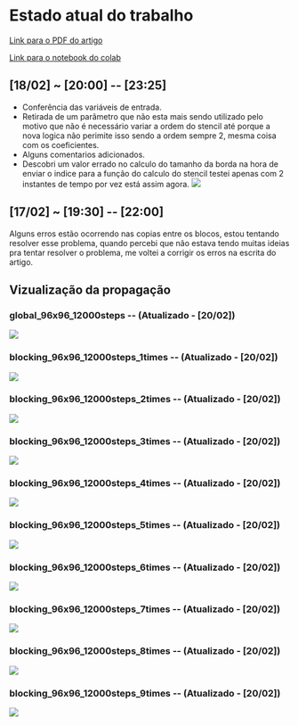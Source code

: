 # Estado atual do trabalho
[Link para o PDF do artigo](readmeContent/ICCSA_2020.pdf)

[Link para o notebook do colab](readmeContent/colabNotebook.ipynb)


## [18/02] ~ [20:00] -- [23:25]
- Conferência das variáveis de entrada.
- Retirada de um parâmetro que não esta mais sendo utilizado pelo motivo que não é necessário variar a ordem do stencil até porque a nova logica não perimite isso sendo a ordem sempre 2, mesma coisa com os coeficientes.
- Alguns comentarios adicionados.
- Descobri um valor errado no calculo do tamanho da borda na hora de enviar o indice para a função do calculo do stencil testei apenas com 2 instantes de tempo por vez está assim agora.
![](readmeContent/blocking_96x96_12000steps_2times.gif)

## [17/02] ~ [19:30] -- [22:00]
Alguns erros estão ocorrendo nas copias entre os blocos, estou tentando resolver esse problema, quando percebi que não estava tendo muitas ideias pra tentar resolver o problema, me voltei a corrigir os erros na escrita do artigo.

## Vizualização da propagação

### global_96x96_12000steps -- (Atualizado - [20/02])
![](readmeContent/global_96x96_12000steps.gif)

### blocking_96x96_12000steps_1times -- (Atualizado - [20/02])
![](readmeContent/blocking_96x96_12000steps_1times.gif)

### blocking_96x96_12000steps_2times -- (Atualizado - [20/02])
![](readmeContent/blocking_96x96_12000steps_2times.gif)

### blocking_96x96_12000steps_3times -- (Atualizado - [20/02])
![](readmeContent/blocking_96x96_12000steps_3times.gif)

### blocking_96x96_12000steps_4times -- (Atualizado - [20/02])
![](readmeContent/blocking_96x96_12000steps_4times.gif)

### blocking_96x96_12000steps_5times -- (Atualizado - [20/02])
![](readmeContent/blocking_96x96_12000steps_5times.gif)

### blocking_96x96_12000steps_6times -- (Atualizado - [20/02])
![](readmeContent/blocking_96x96_12000steps_6times.gif)

### blocking_96x96_12000steps_7times -- (Atualizado - [20/02])
![](readmeContent/blocking_96x96_12000steps_7times.gif)

### blocking_96x96_12000steps_8times -- (Atualizado - [20/02])
![](readmeContent/blocking_96x96_12000steps_8times.gif)

### blocking_96x96_12000steps_9times -- (Atualizado - [20/02])
![](readmeContent/blocking_96x96_12000steps_9times.gif)